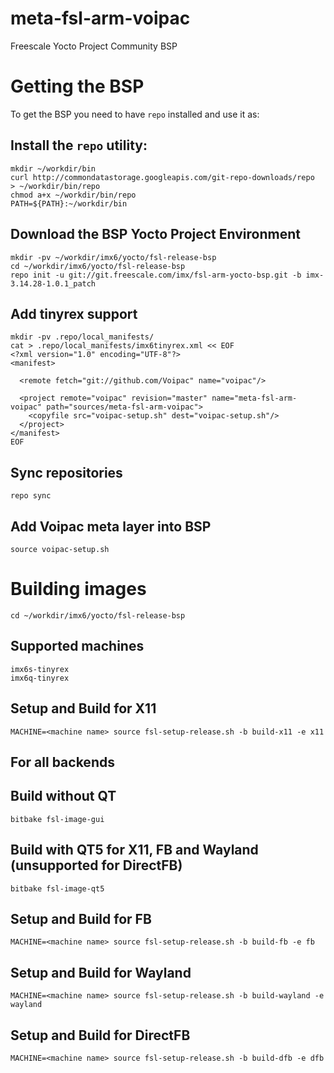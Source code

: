 # meta-fsl-arm-voipac
Freescale Yocto Project Community BSP

# Getting the BSP

To get the BSP you need to have `repo` installed and use it as:

## Install the `repo` utility:
    mkdir ~/workdir/bin
    curl http://commondatastorage.googleapis.com/git-repo-downloads/repo  > ~/workdir/bin/repo
    chmod a+x ~/workdir/bin/repo
    PATH=${PATH}:~/workdir/bin

## Download the BSP Yocto Project Environment
    mkdir -pv ~/workdir/imx6/yocto/fsl-release-bsp
    cd ~/workdir/imx6/yocto/fsl-release-bsp
    repo init -u git://git.freescale.com/imx/fsl-arm-yocto-bsp.git -b imx-3.14.28-1.0.1_patch

## Add tinyrex support  
    mkdir -pv .repo/local_manifests/
    cat > .repo/local_manifests/imx6tinyrex.xml << EOF
    <?xml version="1.0" encoding="UTF-8"?>
    <manifest>
    
      <remote fetch="git://github.com/Voipac" name="voipac"/>
    
      <project remote="voipac" revision="master" name="meta-fsl-arm-voipac" path="sources/meta-fsl-arm-voipac">
        <copyfile src="voipac-setup.sh" dest="voipac-setup.sh"/>
      </project>
    </manifest>
    EOF

## Sync repositories
    repo sync

## Add Voipac meta layer into BSP
    source voipac-setup.sh

# Building images
    cd ~/workdir/imx6/yocto/fsl-release-bsp

## Supported machines <machine name>
    imx6s-tinyrex
    imx6q-tinyrex

## Setup and Build for X11
    MACHINE=<machine name> source fsl-setup-release.sh -b build-x11 -e x11

## For all backends
## Build without QT
    bitbake fsl-image-gui

## Build with QT5 for X11, FB and Wayland (unsupported for DirectFB)
    bitbake fsl-image-qt5

## Setup and Build for FB 
    MACHINE=<machine name> source fsl-setup-release.sh -b build-fb -e fb

## Setup and Build for Wayland 
    MACHINE=<machine name> source fsl-setup-release.sh -b build-wayland -e wayland

## Setup and Build for DirectFB
    MACHINE=<machine name> source fsl-setup-release.sh -b build-dfb -e dfb
